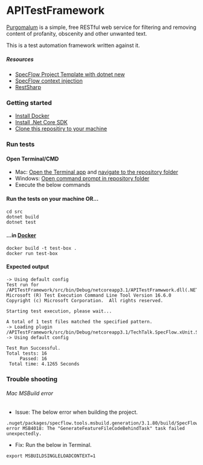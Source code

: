 # APITestFramework

[Purgomalum](https://www.purgomalum.com/) is a simple, free RESTful web service for filtering and removing content of profanity, obscenity and other unwanted text.

This is a test automation framework written against it.

##### Resources
- [SpecFlow Project Template with dotnet new](https://specflow.org/blog/specflow-project-template-with-dotnet-new/)
- [SpecFlow context injection](https://docs.specflow.org/projects/specflow/en/latest/Bindings/Context-Injection.html)
- [RestSharp](https://restsharp.dev/)

### Getting started
- [Install Docker](https://www.docker.com/products/docker-desktop)
- [Install .Net Core SDK](https://dotnet.microsoft.com/download)
- [Clone this repositiry to your machine](https://docs.github.com/en/github/creating-cloning-and-archiving-repositories/cloning-a-repository)


### Run tests
#### Open Terminal/CMD
- Mac: [Open the Terminal app](https://www.howtogeek.com/682770/how-to-open-the-terminal-on-a-mac/) and [navigate to the repository folder](https://www.macworld.com/article/2042378/master-the-command-line-navigating-files-and-folders.html)
- Windows: [Open command prompt in repository folder](https://helpdeskgeek.com/how-to/open-command-prompt-folder-windows-explorer/)
- Execute the below commands

#### Run the tests on your machine OR...

```
cd src
dotnet build
dotnet test
```


#### ...in [Docker](https://www.docker.com/)

```
docker build -t test-box .
docker run test-box
```

#### Expected output
```
-> Using default config
Test run for /APITestFramework/src/bin/Debug/netcoreapp3.1/APITestFramwwork.dll(.NETCoreApp,Version=v3.1)
Microsoft (R) Test Execution Command Line Tool Version 16.6.0
Copyright (c) Microsoft Corporation.  All rights reserved.

Starting test execution, please wait...

A total of 1 test files matched the specified pattern.
-> Loading plugin /APITestFramework/src/bin/Debug/netcoreapp3.1/TechTalk.SpecFlow.xUnit.SpecFlowPlugin.dll
-> Using default config

Test Run Successful.
Total tests: 16
     Passed: 16
 Total time: 4.1265 Seconds
 ```

### Trouble shooting

###### Mac MSBuild error
- Issue: The below error when building the project.
```
.nuget/packages/specflow.tools.msbuild.generation/3.1.80/build/SpecFlow.Tools.MsBuild.Generation.targets(93,5): error MSB4018: The "GenerateFeatureFileCodeBehindTask" task failed unexpectedly.
```
- Fix: Run the below in Terminal.
```
export MSBUILDSINGLELOADCONTEXT=1
```